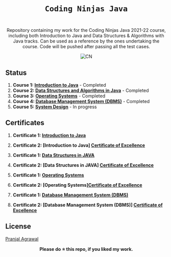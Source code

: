 <code>
  <h1 align="center">Coding Ninjas Java</h1>
</code>

<p align="center">
  Repository containing my work for the Coding Ninjas Java 2021-22 course, including both Introduction to Java and Data Structures & Algorithms with Java tracks. Can be used as a reference by the ones undertaking the course. Code will be pushed after passing all the test cases.
</p>

<p align="center">
<img src="https://github.com/anmolpant/Coding-Ninjas-Java/blob/master/assets/CNLOGO.svg" alt="CN"/>
</p>



## Status

1. **Course 1: [Introduction to Java](https://www.codingninjas.com/courses/online-java-course)** - Completed
2. **Course 2: [Data Structures and Algorithms in Java](https://www.codingninjas.com/courses/online-java-course)** - Completed 
3. **Course 3: [Operating Systems](https://www.codingninjas.com/courses/operating-systems)** - Completed
4. **Course 4: [Database Management System (DBMS)](https://www.codingninjas.com/courses/dbms-course)** - Completed 
5. **Course 5: [System Design](https://www.codingninjas.com/courses/system-design)** - In progress

## Certificates

1. **Certificate 1: [Introduction to Java](https://certificate.codingninjas.com/view/40a37e6f99e6ddc2)**
2. **Certificate 2: [Introduction to Java] [Certificate of Excellence](https://certificate.codingninjas.com/view/40a37e6f99e6ddc2)**

1. **Certificate 1: [Data Structures in JAVA](https://certificate.codingninjas.com/view/0f5d2b0e6b19f753)**
2. **Certificate 2: [Data Structures in JAVA] [Certificate of Excellence](https://certificate.codingninjas.com/view/7847cbb0cb9b6d32)**

1. **Certificate 1: [Operating Systems](https://certificate.codingninjas.com/view/c207b72427078723)**
2. **Certificate 2: [Operating Systems][Certificate of Excellence](https://certificate.codingninjas.com/view/5b78c73745d0c857)**

1. **Certificate 1: [Database Management System (DBMS)](https://certificate.codingninjas.com/view/65ab9f16648069e6)**
2. **Certificate 2: [Database Management System (DBMS)] [Certificate of Excellence](https://certificate.codingninjas.com/view/08bbd0c1e7686112)**


## License

 [Pranjal Agrawal](https://github.com/264pranjal)

<div align="center">
  <b>Please do ⭐ this repo, if you liked my work.</b>
</div>
